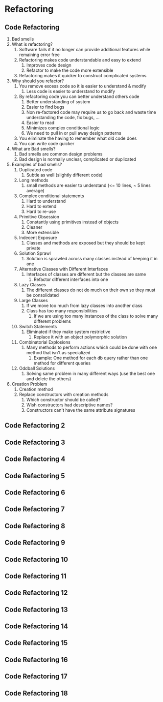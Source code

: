 # Refactoring #
## Code Refactoring ##
1. Bad smells
2. What is refactoring?
	1. Software fails if it no longer can provide additional features while remaining error free
	2. Refactoring makes code understandable and easy to extend
		1. Improves code design
		2. Refactor to make the code more extensible
	3. Refactoring makes it quicker to construct complicated systems
3. Why should you refactor?
	1. You remove excess code so it is easier to understand & modify
		1. Less code is easier to understand to modify
	2. By refactoring code you can better understand others code
		1. Better understanding of system
		2. Easier to find bugs
		3. Non re-factored code may require us to go back and waste time understanding the code, fix bugs, ...
		4. Easier to read
		5. Minimizes complex conditional logic
		6. We need to pull in or pull away design patterns
	3. You eliminate the having to remember what old code does
	4. You can write code quicker
4. What are Bad smells?
	1. Bad smells are common design problems
	2. Bad design is normally unclear, complicated or duplicated
5. Examples of bad smells?
	1. Duplicated code
		1. Subtle as well (slightly different code)
	2. Long methods
		1. small methods are easier to understand (<= 10 lines, ~ 5 lines average)
	3. Complex conditional statements
		1. Hard to understand
		2. Hard to extend
		3. Hard to re-use
	4. Primitive Obsession
		1. Constantly using primitives instead of objects
		2. Cleaner
		3. More extensible
	5. Indecent Exposure
		1. Classes and methods are exposed but they should be kept private
	6. Solution Sprawl
		1. Solution is sprawled across many classes instead of keeping it in one
	7. Alternative Classes with Different Interfaces
		1. Interfaces of classes are different but the classes are same
			1. Refactor different interfaces into one
	8. Lazy Classes
		1. The different classes do not do much on their own so they must be consolidated
	9. Large Classes
		1. If we move too much from lazy classes into another class
		2. Class has too many responsibilities
			1. If we are using too many instances of the class to solve many different problems
	10. Switch Statements
		1. Eliminated if they make system restrictive
			1. Replace it with an object polymorphic solution
	11. Combinatorial Explosions
		1. Many methods to perform actions which could be done with one method that isn't as specialized
			1. Example: One method for each db query rather than one method for different queries
	12. Oddball Solutions
		1. Solving same problem in many different ways (use the best one and delete the others)
6. Creation Problem
	1. Creation method
	2. Replace constructors with creation methods
		1. Which constructor should be called?
		2. Wish constructors had descriptive names?
		3. Constructors can't have the same attribute signatures

## Code Refactoring 2 ##
## Code Refactoring 3 ##
## Code Refactoring 4 ##
## Code Refactoring 5 ##
## Code Refactoring 6 ##
## Code Refactoring 7 ##
## Code Refactoring 8 ##
## Code Refactoring 9 ##
## Code Refactoring 10 ##
## Code Refactoring 11 ##
## Code Refactoring 12 ##
## Code Refactoring 13 ##
## Code Refactoring 14 ##
## Code Refactoring 15 ##
## Code Refactoring 16 ##
## Code Refactoring 17 ##
## Code Refactoring 18 ##